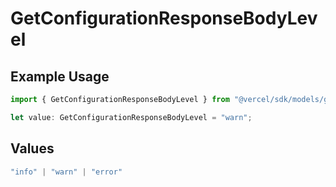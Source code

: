 # GetConfigurationResponseBodyLevel

## Example Usage

```typescript
import { GetConfigurationResponseBodyLevel } from "@vercel/sdk/models/getconfigurationop.js";

let value: GetConfigurationResponseBodyLevel = "warn";
```

## Values

```typescript
"info" | "warn" | "error"
```